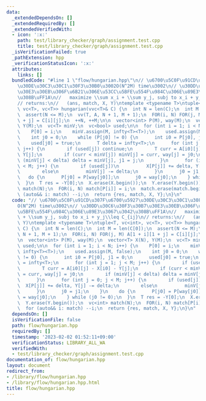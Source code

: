 ```yaml
---
data:
  _extendedDependsOn: []
  _extendedRequiredBy: []
  _extendedVerifiedWith:
  - icon: ':x:'
    path: test/library_checker/graph/assignment.test.cpp
    title: test/library_checker/graph/assignment.test.cpp
  _isVerificationFailed: true
  _pathExtension: hpp
  _verificationStatusIcon: ':x:'
  attributes:
    links: []
  bundledCode: "#line 1 \"flow/hungarian.hpp\"\n// \u6700\u5C0F\u91CD\u307F\u6700\u5927\
    \u30DE\u30C3\u30C1\u30F3\u30B0\u3002O(N^2M) time\u3002\n// \u30DD\u30C6\u30F3\u30B7\
    \u30E3\u30EB\u306F\u6B21\u306E\u53CC\u5BFE\u554F\u984C\u306E\u89E3\u3067\u3042\
    \u308B\uFF1A\n//   maximize \\sum x_i + \\sum y_j, subj to x_i + y_j\\leq C_{ij}\n\
    // returns:\n//   (ans, match, X, Y)\ntemplate <typename T>\ntuple<T, vc<int>,\
    \ vc<T>, vc<T>> hungarian(vvc<T>& C) {\n  int N = len(C);\n  int M = len(C[0]);\n\
    \  assert(N <= M);\n  vv(T, A, N + 1, M + 1);\n  FOR(i, N) FOR(j, M) A[1 + i][1\
    \ + j] = C[i][j];\n  ++N, ++M;\n\n  vector<int> P(M), way(M);\n  vector<T> X(N),\
    \ Y(M);\n  vc<T> minV;\n  vc<bool> used;\n\n  for (int i = 1; i < N; i++) {\n\
    \    P[0] = i;\n    minV.assign(M, infty<T><T>);\n    used.assign(M, false);\n\
    \    int j0 = 0;\n    while (P[j0] != 0) {\n      int i0 = P[j0], j1 = 0;\n  \
    \    used[j0] = true;\n      T delta = infty<T>;\n      for (int j = 1; j < M;\
    \ j++) {\n        if (used[j]) continue;\n        T curr = A[i0][j] - X[i0] -\
    \ Y[j];\n        if (curr < minV[j]) minV[j] = curr, way[j] = j0;\n        if\
    \ (minV[j] < delta) delta = minV[j], j1 = j;\n      }\n      for (int j = 0; j\
    \ < M; j++) {\n        if (used[j])\n          X[P[j]] += delta, Y[j] -= delta;\n\
    \        else\n          minV[j] -= delta;\n      }\n      j0 = j1;\n    }\n \
    \   do {\n      P[j0] = P[way[j0]];\n      j0 = way[j0];\n    } while (j0 != 0);\n\
    \  }\n  T res = -Y[0];\n  X.erase(X.begin());\n  Y.erase(Y.begin());\n  vc<int>\
    \ match(N);\n  FOR(i, N) match[P[i]] = i;\n  match.erase(match.begin());\n  for\
    \ (auto&& i: match) --i;\n  return {res, match, X, Y};\n}\n"
  code: "// \u6700\u5C0F\u91CD\u307F\u6700\u5927\u30DE\u30C3\u30C1\u30F3\u30B0\u3002\
    O(N^2M) time\u3002\n// \u30DD\u30C6\u30F3\u30B7\u30E3\u30EB\u306F\u6B21\u306E\u53CC\
    \u5BFE\u554F\u984C\u306E\u89E3\u3067\u3042\u308B\uFF1A\n//   maximize \\sum x_i\
    \ + \\sum y_j, subj to x_i + y_j\\leq C_{ij}\n// returns:\n//   (ans, match, X,\
    \ Y)\ntemplate <typename T>\ntuple<T, vc<int>, vc<T>, vc<T>> hungarian(vvc<T>&\
    \ C) {\n  int N = len(C);\n  int M = len(C[0]);\n  assert(N <= M);\n  vv(T, A,\
    \ N + 1, M + 1);\n  FOR(i, N) FOR(j, M) A[1 + i][1 + j] = C[i][j];\n  ++N, ++M;\n\
    \n  vector<int> P(M), way(M);\n  vector<T> X(N), Y(M);\n  vc<T> minV;\n  vc<bool>\
    \ used;\n\n  for (int i = 1; i < N; i++) {\n    P[0] = i;\n    minV.assign(M,\
    \ infty<T><T>);\n    used.assign(M, false);\n    int j0 = 0;\n    while (P[j0]\
    \ != 0) {\n      int i0 = P[j0], j1 = 0;\n      used[j0] = true;\n      T delta\
    \ = infty<T>;\n      for (int j = 1; j < M; j++) {\n        if (used[j]) continue;\n\
    \        T curr = A[i0][j] - X[i0] - Y[j];\n        if (curr < minV[j]) minV[j]\
    \ = curr, way[j] = j0;\n        if (minV[j] < delta) delta = minV[j], j1 = j;\n\
    \      }\n      for (int j = 0; j < M; j++) {\n        if (used[j])\n        \
    \  X[P[j]] += delta, Y[j] -= delta;\n        else\n          minV[j] -= delta;\n\
    \      }\n      j0 = j1;\n    }\n    do {\n      P[j0] = P[way[j0]];\n      j0\
    \ = way[j0];\n    } while (j0 != 0);\n  }\n  T res = -Y[0];\n  X.erase(X.begin());\n\
    \  Y.erase(Y.begin());\n  vc<int> match(N);\n  FOR(i, N) match[P[i]] = i;\n  match.erase(match.begin());\n\
    \  for (auto&& i: match) --i;\n  return {res, match, X, Y};\n}\n"
  dependsOn: []
  isVerificationFile: false
  path: flow/hungarian.hpp
  requiredBy: []
  timestamp: '2023-02-02 01:52:11+09:00'
  verificationStatus: LIBRARY_ALL_WA
  verifiedWith:
  - test/library_checker/graph/assignment.test.cpp
documentation_of: flow/hungarian.hpp
layout: document
redirect_from:
- /library/flow/hungarian.hpp
- /library/flow/hungarian.hpp.html
title: flow/hungarian.hpp
---
```

